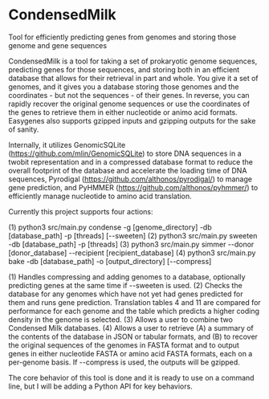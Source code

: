 # CondensedMilk
Tool for efficiently predicting genes from genomes and storing those genome and gene sequences

CondensedMilk is a tool for taking a set of prokaryotic genome sequences, predicting genes for those sequences, and storing both in an efficient database that allows for their retrieval in part and whole. You give it a set of genomes, and it gives you a database storing those genomes and the coordinates - but not the sequences - of their genes. In reverse, you can rapidly recover the original genome sequences or use the coordinates of the genes to retrieve them in either nucleotide or animo acid formats. Easygenes also supports gzipped inputs and gzipping outputs for the sake of sanity.

Internally, it utilizes GenomicSQLite (https://github.com/mlin/GenomicSQLite) to store DNA sequences in a twobit representation and in a compressed database format to reduce the overall footprint of the database and accelerate the loading time of DNA sequences, Pyrodigal (https://github.com/althonos/pyrodigal/) to manage gene prediction, and PyHMMER (https://github.com/althonos/pyhmmer/) to efficiently manage nucleotide to amino acid translation.

Currently this project supports four actions:

(1) python3 src/main.py condense -g [genome_directory] -db [database_path] -p [threads] [--sweeten]
(2) python3 src/main.py sweeten -db [database_path] -p [threads]
(3) python3 src/main.py simmer --donor [donor_database] --recipient [recipient_database]
(4) python3 src/main.py bake -db [database_path] -o [output_directory] [--compress]

(1) Handles compressing and adding genomes to a database, optionally predicting genes at the same time if --sweeten is used.
(2) Checks the database for any genomes which have not yet had genes predicted for them and runs gene prediction. Translation tables 4 and 11 are compared for performance for each genome and the table which predicts a higher coding density in the genome is selected.
(3) Allows a user to combine two Condensed Milk databases.
(4) Allows a user to retrieve (A) a summary of the contents of the database in JSON or tabular formats, and (B) to recover the original sequences of the genomes in FASTA format and to output genes in either nucleotide FASTA or amino acid FASTA formats, each on a per-genome basis. If --compress is used, the outputs will be gzipped.

The core behavior of this tool is done and it is ready to use on a command line, but I will be adding a Python API for key behaviors.
